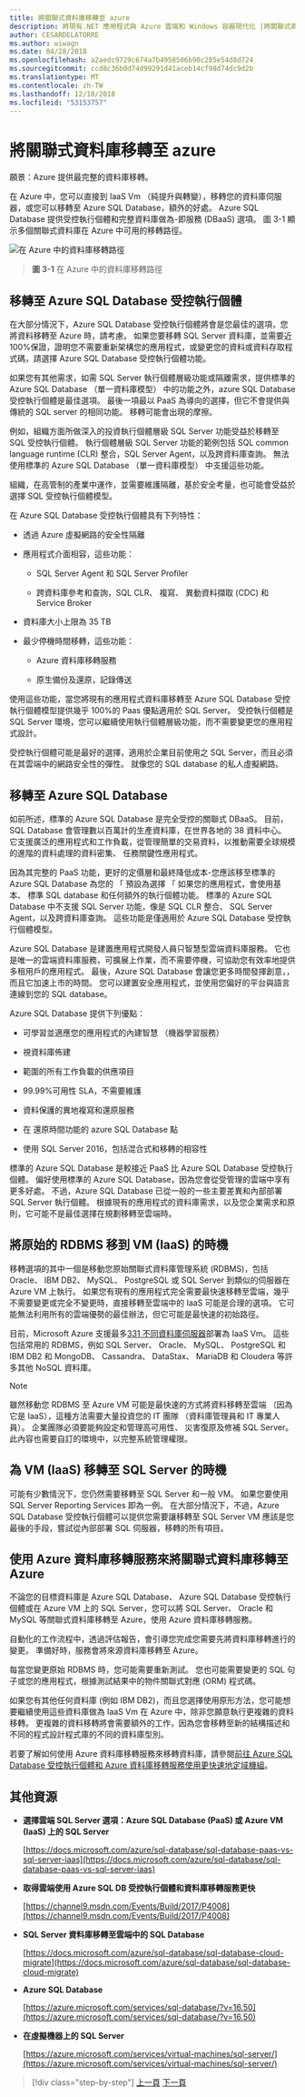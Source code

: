 ```yaml
---
title: 將關聯式資料庫移轉至 azure
description: 將現有.NET 應用程式與 Azure 雲端和 Windows 容器現代化 |將關聯式資料庫移轉至 azure
author: CESARDELATORRE
ms.author: wiwagn
ms.date: 04/28/2018
ms.openlocfilehash: a2aedc9729c674a7b4958506b90c285e54d8d724
ms.sourcegitcommit: ccd8c36b0d74d99291d41aceb14cf98d74dc9d2b
ms.translationtype: MT
ms.contentlocale: zh-TW
ms.lasthandoff: 12/10/2018
ms.locfileid: "53153757"
---
```

# <a name="migrate-your-relational-databases-to-azure"></a>將關聯式資料庫移轉至 azure

願景：Azure 提供最完整的資料庫移轉。

在 Azure 中，您可以直接到 IaaS Vm （純提升與轉變），移轉您的資料庫伺服器，或您可以移轉至 Azure SQL Database，額外的好處。 Azure SQL Database 提供受控執行個體和完整資料庫做為-即服務 (DBaaS) 選項。 圖 3-1 顯示多個關聯式資料庫在 Azure 中可用的移轉路徑。

![在 Azure 中的資料庫移轉路徑](./media/image3-1.png)

> **圖 3-1** 在 Azure 中的資料庫移轉路徑

## <a name="when-to-migrate-to-azure-sql-database-managed-instance"></a>移轉至 Azure SQL Database 受控執行個體

在大部分情況下，Azure SQL Database 受控執行個體將會是您最佳的選項，您將資料移轉至 Azure 時，請考慮。 如果您要移轉 SQL Server 資料庫，並需要近 100%保證，證明您不需要重新架構您的應用程式，或變更您的資料或資料存取程式碼，請選擇 Azure SQL Database 受控執行個體功能。

如果您有其他需求，如需 SQL Server 執行個體層級功能或隔離需求，提供標準的 Azure SQL Database （單一資料庫模型） 中的功能之外，azure SQL Database 受控執行個體是最佳選項。 最後一項最以 PaaS 為導向的選擇，但它不會提供與傳統的 SQL server 的相同功能。 移轉可能會出現的摩擦。

例如，組織方面所做深入的投資執行個體層級 SQL Server 功能受益於移轉至 SQL 受控執行個體。 執行個體層級 SQL Server 功能的範例包括 SQL common language runtime (CLR) 整合，SQL Server Agent，以及跨資料庫查詢。 無法使用標準的 Azure SQL Database （單一資料庫模型） 中支援這些功能。

組織，在高管制的產業中運作，並需要維護隔離，基於安全考量，也可能會受益於選擇 SQL 受控執行個體模型。

在 Azure SQL Database 受控執行個體具有下列特性：

- 透過 Azure 虛擬網路的安全性隔離

- 應用程式介面相容，這些功能：

  - SQL Server Agent 和 SQL Server Profiler

  - 跨資料庫參考和查詢，SQL CLR、 複寫、 異動資料擷取 (CDC) 和 Service Broker

- 資料庫大小上限為 35 TB

- 最少停機時間移轉，這些功能：

  - Azure 資料庫移轉服務

  - 原生備份及還原，記錄傳送

使用這些功能，當您將現有的應用程式資料庫移轉至 Azure SQL Database 受控執行個體模型提供幾乎 100%的 Paas 優點適用於 SQL Server。 受控執行個體是 SQL Server 環境，您可以繼續使用執行個體層級功能，而不需要變更您的應用程式設計。

受控執行個體可能是最好的選擇，適用於企業目前使用之 SQL Server，而且必須在其雲端中的網路安全性的彈性。 就像您的 SQL database 的私人虛擬網路。

## <a name="when-to-migrate-to-azure-sql-database"></a>移轉至 Azure SQL Database

如前所述，標準的 Azure SQL Database 是完全受控的關聯式 DBaaS。 目前，SQL Database 會管理數以百萬計的生產資料庫，在世界各地的 38 資料中心。 它支援廣泛的應用程式和工作負載，從管理簡單的交易資料，以推動需要全球規模的進階的資料處理的資料密集、 任務關鍵性應用程式。

因為其完整的 PaaS 功能，更好的定價層和最終降低成本-您應該移至標準的 Azure SQL Database 為您的 「 預設為選擇 「 如果您的應用程式，會使用基本、 標準 SQL database 和任何額外的執行個體功能。 標準的 Azure SQL Database 中不支援 SQL Server 功能，像是 SQL CLR 整合、 SQL Server Agent，以及跨資料庫查詢。 這些功能是僅適用於 Azure SQL Database 受控執行個體模型。

Azure SQL Database 是建置應用程式開發人員只智慧型雲端資料庫服務。 它也是唯一的雲端資料庫服務，可擴展上作業，而不需要停機，可協助您有效率地提供多租用戶的應用程式。 最後，Azure SQL Database 會讓您更多時間發揮創意，，而且它加速上市的時間。 您可以建置安全應用程式，並使用您偏好的平台與語言連線到您的 SQL database。

Azure SQL Database 提供下列優點：

- 可學習並適應您的應用程式的內建智慧 （機器學習服務）

- 視資料庫佈建

- 範圍的所有工作負載的供應項目

- 99.99%可用性 SLA，不需要維護

- 資料保護的異地複寫和還原服務

- 在 還原時間功能的 azure SQL Database 點

- 使用 SQL Server 2016，包括混合式和移轉的相容性

標準的 Azure SQL Database 是較接近 PaaS 比 Azure SQL Database 受控執行個體。 偏好使用標準的 Azure SQL Database，因為您會從受管理的雲端中享有更多好處。 不過，Azure SQL Database 已從一般的一些主要差異和內部部署 SQL Server 執行個體。 根據現有的應用程式的資料庫需求，以及您企業需求和原則，它可能不是最佳選擇在規劃移轉至雲端時。

## <a name="when-to-move-your-original-rdbms-to-a-vm-iaas"></a>將原始的 RDBMS 移到 VM (IaaS) 的時機

移轉選項的其中一個是移動您原始關聯式資料庫管理系統 (RDBMS)，包括 Oracle、 IBM DB2、 MySQL、 PostgreSQL 或 SQL Server 到類似的伺服器在 Azure VM 上執行。 如果您有現有的應用程式完全需要最快速移轉至雲端，幾乎不需要變更或完全不變更時，直接移轉至雲端中的 IaaS 可能是合理的選項。 它可能無法利用所有的雲端優勢的最佳辦法，但它可能是最快速的初始路徑。

目前，Microsoft Azure 支援最多[331 不同資料庫伺服器](https://azuremarketplace.microsoft.com/en-us/marketplace/apps/category/databases?page=1&subcategories=databases-all)部署為 IaaS Vm。 這些包括常用的 RDBMS，例如 SQL Server、 Oracle、 MySQL、 PostgreSQL 和 IBM DB2 和 MongoDB、 Cassandra、 DataStax、 MariaDB 和 Cloudera 等許多其他 NoSQL 資料庫。

> [!NOTE]
> 雖然移動您 RDBMS 至 Azure VM 可能是最快速的方式將資料移轉至雲端 （因為它是 IaaS），這種方法需要大量投資您的 IT 團隊 （資料庫管理員和 IT 專業人員）。 企業團隊必須要能夠設定和管理高可用性、 災害復原及修補 SQL Server。 此內容也需要自訂的環境中，以完整系統管理權限。

## <a name="when-to-migrate-to-sql-server-as-a-vm-iaas"></a>為 VM (IaaS) 移轉至 SQL Server 的時機

可能有少數情況下，您仍然需要移轉至 SQL Server 和一般 VM。 如果您要使用 SQL Server Reporting Services 即為一例。 在大部分情況下，不過，Azure SQL Database 受控執行個體可以提供您需要讓移轉至 SQL Server VM 應該是您最後的手段，嘗試從內部部署 SQL 伺服器，移轉的所有項目。

## <a name="use-azure-database-migration-service-to-migrate-your-relational-databases-to-azure"></a>使用 Azure 資料庫移轉服務來將關聯式資料庫移轉至 Azure 

不論您的目標資料庫是 Azure SQL Database、 Azure SQL Database 受控執行個體或在 Azure VM 上的 SQL Server，您可以將 SQL Server、 Oracle 和 MySQL 等關聯式資料庫移轉至 Azure，使用 Azure 資料庫移轉服務。

自動化的工作流程中，透過評估報告，會引導您完成您需要先將資料庫移轉進行的變更。 準備好時，服務會將來源資料庫移轉至 Azure。

每當您變更原始 RDBMS 時，您可能需要重新測試。 您也可能需要變更的 SQL 句子或您的應用程式，根據測試結果中的物件關聯式對應 (ORM) 程式碼。

如果您有其他任何資料庫 (例如 IBM DB2)，而且您選擇使用原形方法，您可能想要繼續使用這些資料庫做為 IaaS Vm 在 Azure 中，除非您願意執行更複雜的資料移轉。 更複雜的資料移轉將會需要額外的工作，因為您會移轉至新的結構描述和不同的程式設計程式庫的不同的資料庫型別。

若要了解如何使用 Azure 資料庫移轉服務來移轉資料庫，請參閱[前往 Azure SQL Database 受控執行個體和 Azure 資料庫移轉服務使用更快速地定域機組](https://channel9.msdn.com/Events/Build/2017/P4008)。

## <a name="additional-resources"></a>其他資源

- **選擇雲端 SQL Server 選項：Azure SQL Database (PaaS) 或 Azure VM (IaaS) 上的 SQL Server**

    [https://docs.microsoft.com/azure/sql-database/sql-database-paas-vs-sql-server-iaas](https://docs.microsoft.com/azure/sql-database/sql-database-paas-vs-sql-server-iaas)

- **取得雲端使用 Azure SQL DB 受控執行個體和資料庫移轉服務更快**

    [https://channel9.msdn.com/Events/Build/2017/P4008](https://channel9.msdn.com/Events/Build/2017/P4008)

- **SQL Server 資料庫移轉至雲端中的 SQL Database**

    [https://docs.microsoft.com/azure/sql-database/sql-database-cloud-migrate](https://docs.microsoft.com/azure/sql-database/sql-database-cloud-migrate)

- **Azure SQL Database**

    [https://azure.microsoft.com/services/sql-database/?v=16.50](https://azure.microsoft.com/services/sql-database/?v=16.50)

- **在虛擬機器上的 SQL Server**

    [https://azure.microsoft.com/services/virtual-machines/sql-server/](https://azure.microsoft.com/services/virtual-machines/sql-server/)

>[!div class="step-by-step"]
>[上一頁](lift-and-shift-existing-apps-azure-iaas.md)
>[下一頁](modernize-existing-apps-to-cloud-optimized/index.md)